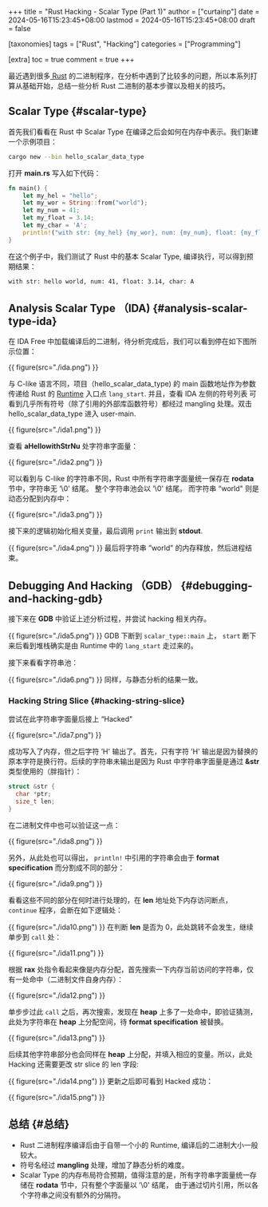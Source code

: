 +++
title = "Rust Hacking - Scalar Type (Part 1)"
author = ["curtainp"]
date = 2024-05-16T15:23:45+08:00
lastmod = 2024-05-16T15:23:45+08:00
draft = false

[taxonomies]
tags = ["Rust", "Hacking"]
categories = ["Programming"]

[extra]
toc = true
comment = true
+++

最近遇到很多[ Rust](https://www.rust-lang.org/) 的二进制程序，在分析中遇到了比较多的问题，所以本系列打算从基础开始，总结一些分析 Rust 二进制的基本步骤以及相关的技巧。

## Scalar Type {#scalar-type}

首先我们看看在 Rust 中 Scalar Type 在编译之后会如何在内存中表示。我们新建一个示例项目：

```sh
cargo new --bin hello_scalar_data_type
```

打开 **main.rs** 写入如下代码：

```rust
fn main() {
    let my_hel = "hello";
    let my_wor = String::from("world");
    let my_num = 41;
    let my_float = 3.14;
    let my_char = 'A';
    println!("with str: {my_hel} {my_wor}, num: {my_num}, float: {my_float}, char: {my_char} ");
}
```

在这个例子中，我们测试了 Rust 中的基本 Scalar Type, 编译执行，可以得到预期结果：

```sh
with str: hello world, num: 41, float: 3.14, char: A
```

## Analysis Scalar Type （IDA) {#analysis-scalar-type-ida}

在 IDA Free 中加载编译后的二进制，待分析完成后，我们可以看到停在如下图所示位置：

{{ figure(src="./ida.png") }}

与 C-like 语言不同，项目（hello_scalar_data_type) 的 main 函数地址作为参数传递给 Rust 的 [Runtime](https://github.com/rust-lang/rust/blob/master/library/std/src/rt.rs) 入口点 `lang_start`. 并且，查看 IDA 左侧的符号列表
可看到几乎所有符号（除了引用的外部库函数符号）都经过 mangling 处理。双击 hello_scalar_data_type 进入 user-main.

{{ figure(src="./ida1.png") }}

查看 **aHellowithStrNu** 处字符串字面量：

{{ figure(src="./ida2.png") }}

可以看到与 C-like 的字符串不同，Rust 中所有字符串字面量统一保存在 **rodata** 节中，字符串无 ‘\\0' 结尾。 整个字符串池会以 ’\\0' 结尾。
而字符串 “world" 则是动态分配到内存中：

{{ figure(src="./ida3.png") }}

接下来的逻辑初始化相关变量，最后调用 `print` 输出到 **stdout**.

{{ figure(src="./ida4.png") }}
最后将字符串 ”world" 的内存释放，然后进程结束。

## Debugging And Hacking （GDB） {#debugging-and-hacking-gdb}

接下来在 **GDB** 中验证上述分析过程，并尝试 hacking 相关内存。

{{ figure(src="./ida5.png") }}
GDB 下断到 `scalar_type::main` 上， `start` 断下来后看到堆栈确实是由 Runtime 中的 `lang_start` 走过来的。

接下来看看字符串池：

{{ figure(src="./ida6.png") }}
同样，与静态分析的结果一致。

### Hacking String Slice {#hacking-string-slice}

尝试在此字符串字面量后接上 “Hacked"

{{ figure(src="./ida7.png") }}

成功写入了内存，但之后字符 ’H' 输出了。首先，只有字符 ’H' 输出是因为替换的原本字符是换行符。后续的字符串未输出是因为 Rust 中字符串字面量是通过 **&amp;str** 类型使用的（胖指针）：

```c
struct &str {
  char *ptr;
  size_t len;
}
```

在二进制文件中也可以验证这一点：

{{ figure(src="./ida8.png") }}

另外，从此处也可以得出， `println!` 中引用的字符串会由于 **format specification** 而分割成不同的部分：

{{ figure(src="./ida9.png") }}

看看这些不同的部分在何时进行处理的，在 **len** 地址处下内存访问断点， `continue` 程序，会断在如下逻辑处：

{{ figure(src="./ida10.png") }}
在判断 **len** 是否为 0，此处跳转不会发生，继续单步到 `call` 处：

{{ figure(src="./ida11.png") }}

根据 **rax** 处指令看起来像是内存分配，首先搜索一下内存当前访问的字符串，仅有一处命中（二进制文件自身内存）：

{{ figure(src="./ida12.png") }}

单步步过此 `call` 之后，再次搜索，发现在 **heap** 上多了一处命中，即验证猜测，此处为字符串在 **heap** 上分配空间，待 **format specification** 被替换。

{{ figure(src="./ida13.png") }}

后续其他字符串部分也会同样在 **heap** 上分配，并填入相应的变量。所以，此处 Hacking 还需要更改 str slice 的 len 字段:

{{ figure(src="./ida14.png") }}
更新之后即可看到 Hacked 成功：

{{ figure(src="./ida15.png") }}

## 总结 {#总结}

- Rust 二进制程序编译后由于自带一个小的 Runtime, 编译后的二进制大小一般较大。
- 符号名经过 **mangling** 处理，增加了静态分析的难度。
- Scalar Type 的内存布局符合预期，值得注意的是，所有字符串字面量统一存储在 **rodata** 节中，只有整个字面量以 ’\\0' 结尾，
  由于通过切片引用，所以各个字符串之间没有额外的分隔符。
